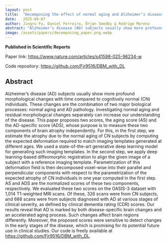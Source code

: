 ```yaml
---
layout: post
title:  "Decomposing the effect of normal aging and Alzheimer’s disease in brain morphological changes via learned aging templates"
date:   2025-04-07
author: Jingru Fu, Daniel Ferreira, Örjan Smedby & Rodrigo Moreno 
abstract: "Alzheimer’s disease (AD) subjects usually show more profound morphological changes with time compared to cognitively normal (CN) individuals. These changes are the combination of two major biological processes: normal aging and AD pathology. Investigating normal aging and residual morphological changes separately can increase our understanding of the disease. This paper proposes two scores, the aging score (AS) and the AD-specific score (ADS), whose purpose is to measure these two components of brain atrophy independently. For this, in the first step, we estimate the atrophy due to the normal aging of CN subjects by computing the expected deformation required to match imaging templates generated at different ages. We used a state-of-the-art generative deep learning model for generating such imaging templates. In the second step, we apply deep learning-based diffeomorphic registration to align the given image of a subject with a reference imaging template. Parametrization of this deformation field is then decomposed voxel-wise into their parallel and perpendicular components with respect to the parametrization of the expected atrophy of CN individuals in one year computed in the first step. AS and ADS are the normalized scores of these two components, respectively. We evaluated these two scores on the OASIS-3 dataset with 1,014 T1-weighted MRI scans. Of these, 326 scans were from CN subjects, and 688 scans were from subjects diagnosed with AD at various stages of clinical severity, as defined by clinical dementia rating (CDR) scores. Our results reveal that AD is marked by both disease-specific brain changes and an accelerated aging process. Such changes affect brain regions differently. Moreover, the proposed scores were sensitive to detect changes in the early stages of the disease, which is promising for its potential future use in clinical studies. Our code is freely available at https://github.com/Fjr9516/DBM_with_DL."
image: /assets/papers/decomposing_paper.png.webp
---
```

**Published in Scientific Reports**

Paper link: <https://www.nature.com/articles/s41598-025-96234-w>

Code repository: <https://github.com/Fjr9516/DBM_with_DL>


## Abstract
Alzheimer’s disease (AD) subjects usually show more profound morphological changes with time compared to cognitively normal (CN) individuals. These changes are the combination of two major biological processes: normal aging and AD pathology. Investigating normal aging and residual morphological changes separately can increase our understanding of the disease. This paper proposes two scores, the aging score (AS) and the AD-specific score (ADS), whose purpose is to measure these two components of brain atrophy independently. For this, in the first step, we estimate the atrophy due to the normal aging of CN subjects by computing the expected deformation required to match imaging templates generated at different ages. We used a state-of-the-art generative deep learning model for generating such imaging templates. In the second step, we apply deep learning-based diffeomorphic registration to align the given image of a subject with a reference imaging template. Parametrization of this deformation field is then decomposed voxel-wise into their parallel and perpendicular components with respect to the parametrization of the expected atrophy of CN individuals in one year computed in the first step. AS and ADS are the normalized scores of these two components, respectively. We evaluated these two scores on the OASIS-3 dataset with 1,014 T1-weighted MRI scans. Of these, 326 scans were from CN subjects, and 688 scans were from subjects diagnosed with AD at various stages of clinical severity, as defined by clinical dementia rating (CDR) scores. Our results reveal that AD is marked by both disease-specific brain changes and an accelerated aging process. Such changes affect brain regions differently. Moreover, the proposed scores were sensitive to detect changes in the early stages of the disease, which is promising for its potential future use in clinical studies. Our code is freely available at <https://github.com/Fjr9516/DBM_with_DL>.


